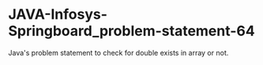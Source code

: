 # JAVA-Infosys-Springboard_problem-statement-64
Java's problem statement to check for double exists in array or not.
